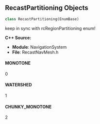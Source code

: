 ## RecastPartitioning Objects

```python
class RecastPartitioning(EnumBase)
```

keep in sync with rcRegionPartitioning enum!

**C++ Source:**

- **Module**: NavigationSystem
- **File**: RecastNavMesh.h

<a id="unreal.RecastPartitioning.MONOTONE"></a>

#### MONOTONE

0

<a id="unreal.RecastPartitioning.WATERSHED"></a>

#### WATERSHED

1

<a id="unreal.RecastPartitioning.CHUNKY_MONOTONE"></a>

#### CHUNKY_MONOTONE

2

<a id="unreal.NavigationDataResolution"></a>